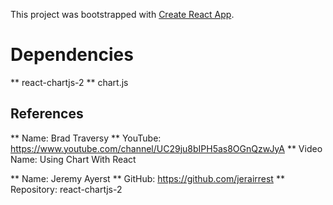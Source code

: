 This project was bootstrapped with [Create React App](https://github.com/facebook/create-react-app).

# Dependencies

** react-chartjs-2 
** chart.js

## References

** Name: Brad Traversy
** YouTube: https://www.youtube.com/channel/UC29ju8bIPH5as8OGnQzwJyA
** Video Name: Using Chart With React

** Name: Jeremy Ayerst
** GitHub: https://github.com/jerairrest
** Repository: react-chartjs-2